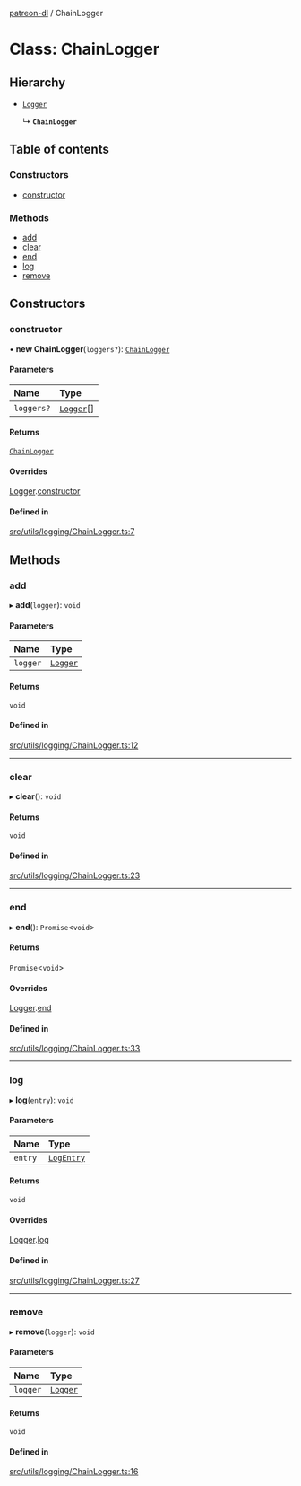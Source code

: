 [patreon-dl](../README.md) / ChainLogger

# Class: ChainLogger

## Hierarchy

- [`Logger`](Logger.md)

  ↳ **`ChainLogger`**

## Table of contents

### Constructors

- [constructor](ChainLogger.md#constructor)

### Methods

- [add](ChainLogger.md#add)
- [clear](ChainLogger.md#clear)
- [end](ChainLogger.md#end)
- [log](ChainLogger.md#log)
- [remove](ChainLogger.md#remove)

## Constructors

### constructor

• **new ChainLogger**(`loggers?`): [`ChainLogger`](ChainLogger.md)

#### Parameters

| Name | Type |
| :------ | :------ |
| `loggers?` | [`Logger`](Logger.md)[] |

#### Returns

[`ChainLogger`](ChainLogger.md)

#### Overrides

[Logger](Logger.md).[constructor](Logger.md#constructor)

#### Defined in

[src/utils/logging/ChainLogger.ts:7](https://github.com/patrickkfkan/patreon-dl/blob/d381b32/src/utils/logging/ChainLogger.ts#L7)

## Methods

### add

▸ **add**(`logger`): `void`

#### Parameters

| Name | Type |
| :------ | :------ |
| `logger` | [`Logger`](Logger.md) |

#### Returns

`void`

#### Defined in

[src/utils/logging/ChainLogger.ts:12](https://github.com/patrickkfkan/patreon-dl/blob/d381b32/src/utils/logging/ChainLogger.ts#L12)

___

### clear

▸ **clear**(): `void`

#### Returns

`void`

#### Defined in

[src/utils/logging/ChainLogger.ts:23](https://github.com/patrickkfkan/patreon-dl/blob/d381b32/src/utils/logging/ChainLogger.ts#L23)

___

### end

▸ **end**(): `Promise`\<`void`\>

#### Returns

`Promise`\<`void`\>

#### Overrides

[Logger](Logger.md).[end](Logger.md#end)

#### Defined in

[src/utils/logging/ChainLogger.ts:33](https://github.com/patrickkfkan/patreon-dl/blob/d381b32/src/utils/logging/ChainLogger.ts#L33)

___

### log

▸ **log**(`entry`): `void`

#### Parameters

| Name | Type |
| :------ | :------ |
| `entry` | [`LogEntry`](../interfaces/LogEntry.md) |

#### Returns

`void`

#### Overrides

[Logger](Logger.md).[log](Logger.md#log)

#### Defined in

[src/utils/logging/ChainLogger.ts:27](https://github.com/patrickkfkan/patreon-dl/blob/d381b32/src/utils/logging/ChainLogger.ts#L27)

___

### remove

▸ **remove**(`logger`): `void`

#### Parameters

| Name | Type |
| :------ | :------ |
| `logger` | [`Logger`](Logger.md) |

#### Returns

`void`

#### Defined in

[src/utils/logging/ChainLogger.ts:16](https://github.com/patrickkfkan/patreon-dl/blob/d381b32/src/utils/logging/ChainLogger.ts#L16)

